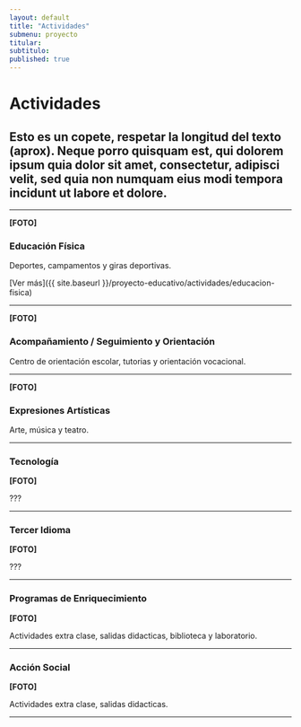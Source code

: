 ```yaml
---
layout: default
title: "Actividades"
submenu: proyecto
titular: 
subtitulo: 
published: true
---
```


# Actividades

## Esto es un copete, respetar la longitud del texto (aprox). Neque porro quisquam est, qui dolorem ipsum quia dolor sit amet, consectetur, adipisci velit, sed quia non numquam eius modi tempora incidunt ut labore et dolore.

---

**[FOTO]**

### Educación Física
Deportes, campamentos y giras deportivas.

[Ver más]({{ site.baseurl }}/proyecto-educativo/actividades/educacion-fisica)

---

**[FOTO]**
### Acompañamiento / Seguimiento y Orientación
Centro de orientación escolar, tutorias y orientación vocacional.

---

**[FOTO]**
### Expresiones Artísticas
Arte, música y teatro.

---

### Tecnología

**[FOTO]**

???

---

### Tercer Idioma

**[FOTO]**

???

---

### Programas de Enriquecimiento

**[FOTO]**

Actividades extra clase, salidas didacticas, biblioteca y laboratorio.

---

### Acción Social

**[FOTO]**

Actividades extra clase, salidas didacticas.

---